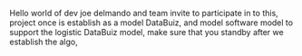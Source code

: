 Hello world of dev
joe delmando and team invite to participate in to this,
project once is establish as a model DataBuiz,
and model 
software model to support the logistic DataBuiz model,
make sure that you standby after we establish the algo,

